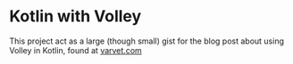 # Kotlin with Volley

This project act as a large (though small) gist for the blog post about using Volley in Kotlin, found at [varvet.com][blog_post]

[blog_post]: https://varvet.com/blog/kotlin-with-volley/
